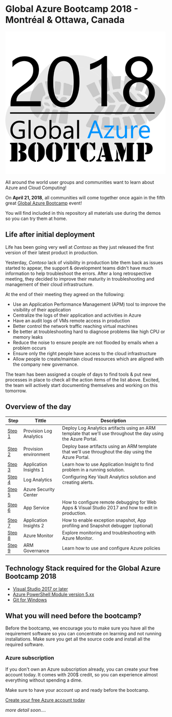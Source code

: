 # Global Azure Bootcamp 2018 - Montréal & Ottawa, Canada

![gablogo][gablogo]

All around the world user groups and communities want to learn about Azure and Cloud Computing!

On **April 21, 2018**, all communities will come together once again in the fifth great [Global Azure Bootcamp](https://global.azurebootcamp.net/) event!

You will find included in this repository all materials use during the demos so you can try them at home.

## Life after initial deployment
Life has been going very well at *Contoso* as they just released the first version of their latest product in production.

Yesterday, *Contoso* lack of visibility in production bite them back as issues started to appear, the support & development teams didn't have much information to help troubleshoot the errors. After a long retrospective meeting, they decided to improve their maturity in troubleshooting and management of their cloud infrastructure.

At the end of their meeting they agreed on the following:

* Use an Application Performance Management (APM) tool to improve the visibility of their application
* Centralize the logs of their application and activities in Azure
* Have an audit logs of VMs remote access in production
* Better control the network traffic reaching virtual machines
* Be better at troubleshooting hard to diagnose problems like high CPU or memory leaks
* Reduce the noise to ensure people are not flooded by emails when a problem occurs
* Ensure only the right people have access to the cloud infrastructure
* Allow people to create/maintain cloud resources which are aligned with the company new governance.

The team has been assigned a couple of days to find tools & put new processes in place to check all the action items of the list above. Excited, the team will actively start documenting themselves and working on this tomorrow.

## Overview of the day

Step | Tittle | Description
-----|--------|------------
[Step 1](./Step1/README.md) | Provision Log Analytics | Deploy Log Analytics artifacts using an ARM template that we'll use throughout the day using the Azure Portal.
[Step 2](./Step2/README.md) | Provision environment | Deploy base artifacts using an ARM template that we'll use throughout the day using the Azure Portal.
[Step 3](./Step3/README.md) | Application Insights 1 | Learn how to use Application Insight to find problem in a running solution.
[Step 4](./Step4/README.md) | Log Analytics | Configuring Key Vault Analytics solution and creating alerts.
[Step 5](./Step5/README.md) | Azure Security Center |
[Step 6](./Step6/README.md) | App Service | How to configure remote debugging for Web Apps & Visual Studio 2017 and how to edit in production.
[Step 7](./step7/readme.md) | Application Insights 2 | How to enable exception snapshot, App profiling and Snapshot debugger (optional)
[Step 8](./Step8/README.md) | Azure Monitor | Explore monitoring and troubleshooting with Azure Monitor.
[Step 9](./Step9/README.md) | ARM Governance | Learn how to use and configure Azure policies

## Technology Stack required for the Global Azure Bootcamp 2018

* [Visual Studio 2017 or later](https://www.visualstudio.com/downloads/)
* [Azure PowerShell Module version 5.xx](https://github.com/Azure/azure-powershell/releases/tag/v5.2.0-January2018)
* [Git for Windows](https://git-scm.com/download/win)

## What you will need before the bootcamp?
Before the bootcamp, we encourage you to make sure you have all the requirement software so you can concentrate on learning and not running installations.  Make sure you get all the source code and install all the required software.

### Azure subscription
If you don't own an Azure subscription already, you can create your free account today. It comes with 200$ credit, so you can experience almost everything without spending a dime. 

Make sure to have your account up and ready before the bootcamp.

[Create your free Azure account today](https://azure.microsoft.com/en-us/free/)

*more detail soon....*

[gablogo]: ./media/logo-2018-500x444.png "Global Azure Bootcamp logo"
